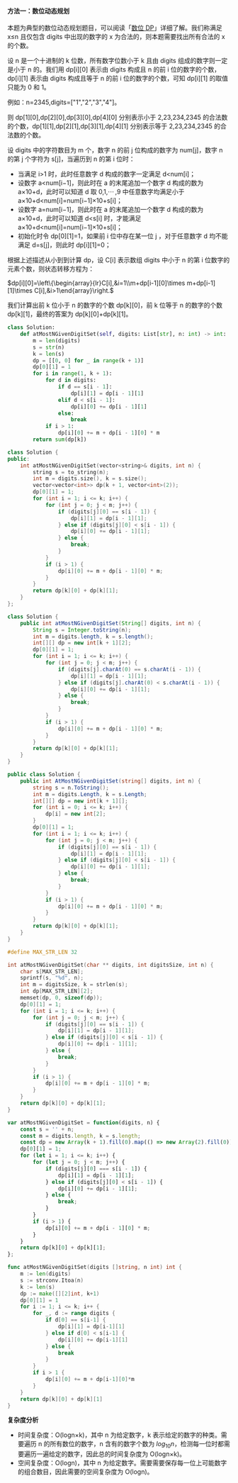 ﻿#### [](https://leetcode.cn/problems/numbers-at-most-n-given-digit-set/solution/zui-da-wei-n-de-shu-zi-zu-he-by-leetcode-f3yi//#方法一：数位动态规划)方法一：数位动态规划

本题为典型的数位动态规划题目，可以阅读「[数位 DP](https://leetcode.cn/link/?target=https://oi-wiki.org/dp/number/)」详细了解。我们称满足 x≤n 且仅包含 digits 中出现的数字的 x 为合法的，则本题需要找出所有合法的 x 的个数。

设 n 是一个十进制的 k 位数，所有数字位数小于 k 且由 digits 组成的数字则一定是小于 n 的。我们用 dp[i][0] 表示由 digits 构成且 n 的前 i 位的数字的个数，dp[i][1] 表示由 digits 构成且等于 n 的前 i 位的数字的个数，可知 dp[i][1] 的取值只能为 0 和 1。

例如：n=2345,digits=["1","2","3","4"]。

则 dp[1][0],dp[2][0],dp[3][0],dp[4][0] 分别表示小于 2,23,234,2345 的合法数的个数，dp[1][1],dp[2][1],dp[3][1],dp[4][1] 分别表示等于 2,23,234,2345 的合法数的个数。

设 digits 中的字符数目为 m 个，数字 n 的前 j 位构成的数字为 num[j]，数字 n 的第 j 个字符为 s[j]，当遍历到 n 的第 i 位时：

-   当满足 i>1 时，此时任意数字 d 构成的数字一定满足 d<num[i]；
-   设数字 a<num[i−1]，则此时在 a 的末尾追加一个数字 d 构成的数为 a×10+d，此时可以知道 d 取 0,1,⋯ ,9 中任意数字均满足小于 a×10+d<num[i]=num[i−1]×10+s[i]；
-   设数字 a=num[i−1]，则此时在 a 的末尾追加一个数字 d 构成的数为 a×10+d，此时可以知道 d<s[i] 时，才能满足 a×10+d<num[i]=num[i−1]×10+s[i]；
-   初始化时令 dp[0][1]=1，如果前 i 位中存在某一位 j ，对于任意数字 d 均不能满足 d=s[j]，则此时 dp[i][1]=0；

根据上述描述从小到到计算 dp，设 C[i] 表示数组 digits 中小于 n 的第 i 位数字的元素个数，则状态转移方程为：

$dp[i][0]=\left\{\begin{array}{lr}C[i],&i=1\\m+dp[i-1][0]\times m+dp[i-1][1]\times C[i],&i>1\end{array}\right.$

我们计算出前 k 位小于 n 的数字的个数 dp[k][0]，前 k 位等于 n 的数字的个数 dp[k][1]，最终的答案为 dp[k][0]+dp[k][1]。

```Python
class Solution:
    def atMostNGivenDigitSet(self, digits: List[str], n: int) -> int:
        m = len(digits)
        s = str(n)
        k = len(s)
        dp = [[0, 0] for _ in range(k + 1)]
        dp[0][1] = 1
        for i in range(1, k + 1):
            for d in digits:
                if d == s[i - 1]:
                    dp[i][1] = dp[i - 1][1]
                elif d < s[i - 1]:
                    dp[i][0] += dp[i - 1][1]
                else:
                    break
            if i > 1:
                dp[i][0] += m + dp[i - 1][0] * m
        return sum(dp[k])
```

```C++
class Solution {
public:
    int atMostNGivenDigitSet(vector<string>& digits, int n) {
        string s = to_string(n);
        int m = digits.size(), k = s.size();
        vector<vector<int>> dp(k + 1, vector<int>(2));
        dp[0][1] = 1;
        for (int i = 1; i <= k; i++) {
            for (int j = 0; j < m; j++) {
                if (digits[j][0] == s[i - 1]) {
                    dp[i][1] = dp[i - 1][1];
                } else if (digits[j][0] < s[i - 1]) {
                    dp[i][0] += dp[i - 1][1];
                } else {
                    break;
                }
            }
            if (i > 1) {
                dp[i][0] += m + dp[i - 1][0] * m;
            }
        }
        return dp[k][0] + dp[k][1];
    }
};
```

```Java
class Solution {
    public int atMostNGivenDigitSet(String[] digits, int n) {
        String s = Integer.toString(n);
        int m = digits.length, k = s.length();
        int[][] dp = new int[k + 1][2];
        dp[0][1] = 1;
        for (int i = 1; i <= k; i++) {
            for (int j = 0; j < m; j++) {
                if (digits[j].charAt(0) == s.charAt(i - 1)) {
                    dp[i][1] = dp[i - 1][1];
                } else if (digits[j].charAt(0) < s.charAt(i - 1)) {
                    dp[i][0] += dp[i - 1][1];
                } else {
                    break;
                }
            }
            if (i > 1) {
                dp[i][0] += m + dp[i - 1][0] * m;
            }
        }
        return dp[k][0] + dp[k][1];
    }
}
```

```C#
public class Solution {
    public int AtMostNGivenDigitSet(string[] digits, int n) {
        string s = n.ToString();
        int m = digits.Length, k = s.Length;
        int[][] dp = new int[k + 1][];
        for (int i = 0; i <= k; i++) {
            dp[i] = new int[2];
        }
        dp[0][1] = 1;
        for (int i = 1; i <= k; i++) {
            for (int j = 0; j < m; j++) {
                if (digits[j][0] == s[i - 1]) {
                    dp[i][1] = dp[i - 1][1];
                } else if (digits[j][0] < s[i - 1]) {
                    dp[i][0] += dp[i - 1][1];
                } else {
                    break;
                }
            }
            if (i > 1) {
                dp[i][0] += m + dp[i - 1][0] * m;
            }
        }
        return dp[k][0] + dp[k][1];
    }
}
```

```C
#define MAX_STR_LEN 32

int atMostNGivenDigitSet(char ** digits, int digitsSize, int n) {
    char s[MAX_STR_LEN];
    sprintf(s, "%d", n);
    int m = digitsSize, k = strlen(s);
    int dp[MAX_STR_LEN][2];
    memset(dp, 0, sizeof(dp));
    dp[0][1] = 1;
    for (int i = 1; i <= k; i++) {
        for (int j = 0; j < m; j++) {
            if (digits[j][0] == s[i - 1]) {
                dp[i][1] = dp[i - 1][1];
            } else if (digits[j][0] < s[i - 1]) {
                dp[i][0] += dp[i - 1][1];
            } else {
                break;
            }
        }
        if (i > 1) {
            dp[i][0] += m + dp[i - 1][0] * m;
        }
    }
    return dp[k][0] + dp[k][1];
}
```

```JavaScript
var atMostNGivenDigitSet = function(digits, n) {
    const s = '' + n;
    const m = digits.length, k = s.length;
    const dp = new Array(k + 1).fill(0).map(() => new Array(2).fill(0));
    dp[0][1] = 1;
    for (let i = 1; i <= k; i++) {
        for (let j = 0; j < m; j++) {
            if (digits[j][0] === s[i - 1]) {
                dp[i][1] = dp[i - 1][1];
            } else if (digits[j][0] < s[i - 1]) {
                dp[i][0] += dp[i - 1][1];
            } else {
                break;
            }
        }
        if (i > 1) {
            dp[i][0] += m + dp[i - 1][0] * m;
        }
    }
    return dp[k][0] + dp[k][1];
};
```

```Go
func atMostNGivenDigitSet(digits []string, n int) int {
    m := len(digits)
    s := strconv.Itoa(n)
    k := len(s)
    dp := make([][2]int, k+1)
    dp[0][1] = 1
    for i := 1; i <= k; i++ {
        for _, d := range digits {
            if d[0] == s[i-1] {
                dp[i][1] = dp[i-1][1]
            } else if d[0] < s[i-1] {
                dp[i][0] += dp[i-1][1]
            } else {
                break
            }
        }
        if i > 1 {
            dp[i][0] += m + dp[i-1][0]*m
        }
    }
    return dp[k][0] + dp[k][1]
}
```

**复杂度分析**

-   时间复杂度：O(log⁡n×k)，其中 n 为给定数字，k 表示给定的数字的种类。需要遍历 n 的所有数位的数字，n 含有的数字个数为 $log_{⁡10}n$，检测每一位时都需要遍历一遍给定的数字，因此总的时间复杂度为 O(log⁡n×k)。
-   空间复杂度：O(log⁡n)，其中 n 为给定数字。需要需要保存每一位上可能数字的组合数目，因此需要的空间复杂度为 O(log⁡n)。
